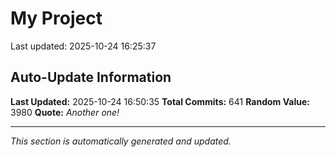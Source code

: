 # My Project


Last updated: 2025-10-24 16:25:37








































































































































































































































































































































































































































































































































































































































































































































































































































































































































































































































































## Auto-Update Information

**Last Updated:** 2025-10-24 16:50:35
**Total Commits:** 641
**Random Value:** 3980
**Quote:** _Another one!_

---
_This section is automatically generated and updated._